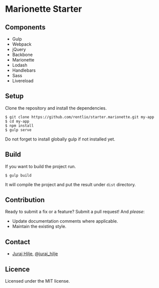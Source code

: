 # Marionette Starter

## Components
- Gulp
- Webpack
- jQuery
- Backbone
- Marionette
- Lodash
- Handlebars
- Sass
- Livereload
 
## Setup
Clone the repository and install the dependencies.
```
$ git clone https://github.com/rentlio/starter.marionette.git my-app
$ cd my-app
$ npm install
$ gulp serve
```
Do not forget to install globally gulp if not installed yet.

## Build
If you want to build the project run.
```
$ gulp build
```
It will compile the project and put the result under `dist` directory.

## Contribution
Ready to submit a fix or a feature? Submit a pull request! And _please_:

- Update documentation comments where applicable.
- Maintain the existing style.

## Contact

- [Juraj Hilje](https://github.com/jurajhilje), [@juraj_hilje](https://twitter.com/juraj_hilje)

## Licence
Licensed under the MIT license.